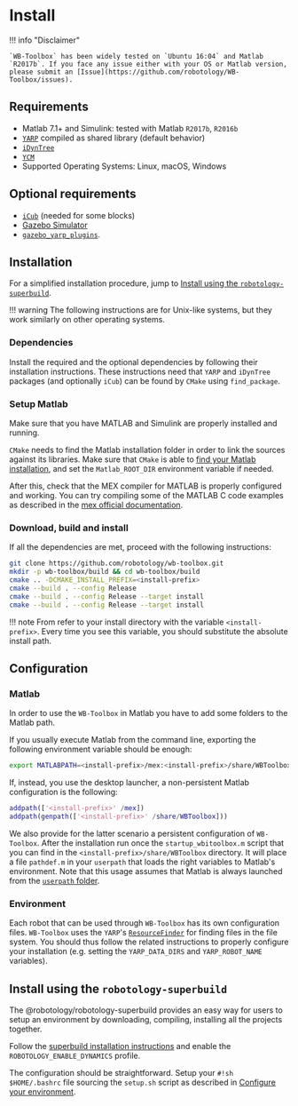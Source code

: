 # Install

!!! info "Disclaimer"

    `WB-Toolbox` has been widely tested on `Ubuntu 16:04` and Matlab `R2017b`. If you face any issue either with your OS or Matlab version, please submit an [Issue](https://github.com/robotology/WB-Toolbox/issues).

## Requirements

- Matlab 7.1+ and Simulink: tested with Matlab `R2017b`, `R2016b`
- [`YARP`](https://github.com/robotology/yarp) compiled as shared library (default behavior)
- [`iDynTree`](https://github.com/robotology/idyntree)
- [`YCM`](https://github.com/robotology/ycm)
- Supported Operating Systems: Linux, macOS,  Windows

## Optional requirements

- [`iCub`](https://github.com/robotology/icub-main) (needed for some blocks)
- [Gazebo Simulator](http://gazebosim.org/)
- [`gazebo_yarp_plugins`](https://github.com/robotology/gazebo_yarp_plugins).

## Installation

For a simplified installation procedure, jump to [Install using the `robotology-superbuild`](#install-using-the-robotology-superbuild).


!!! warning
    The following instructions are for Unix-like systems, but they work similarly on other operating systems.

### Dependencies

Install the required and the optional dependencies by following their installation instructions. These instructions need that `YARP` and `iDynTree` packages (and optionally `iCub`) can be found by `CMake` using `find_package`.

### Setup Matlab

Make sure that you have MATLAB and Simulink are properly installed and running.

`CMake` needs to find the Matlab installation folder in order to link the sources against its libraries. Make sure that `CMake` is able to [find your Matlab installation](https://cmake.org/cmake/help/v3.3/module/FindMatlab.html), and set the `Matlab_ROOT_DIR` environment variable if needed.

After this, check that the MEX compiler for MATLAB is properly configured and working. You can try compiling some of the MATLAB C code examples as described in the [mex official documentation](https://www.mathworks.com/help/matlab/ref/mex.html).

### Download, build and install

If all the dependencies are met, proceed with the following instructions:

```sh
git clone https://github.com/robotology/wb-toolbox.git
mkdir -p wb-toolbox/build && cd wb-toolbox/build
cmake .. -DCMAKE_INSTALL_PREFIX=<install-prefix>
cmake --build . --config Release
cmake --build . --config Release --target install
cmake --build . --config Release --target install
```

!!! note
    From refer to your install directory with the variable `<install-prefix>`. Every time you see this variable, you should substitute the absolute install path.

## Configuration

### Matlab

In order to use the `WB-Toolbox` in Matlab you have to add some folders to the Matlab path.

If you usually execute Matlab from the command line, exporting the following environment variable should be enough:

```bash
export MATLABPATH=<install-prefix>/mex:<install-prefix>/share/WBToolbox:<install-prefix>/share/WBToolbox/images
```

If, instead, you use the desktop launcher, a non-persistent Matlab configuration is the following:

```matlab
addpath(['<install-prefix>' /mex])
addpath(genpath(['<install-prefix>' /share/WBToolbox]))
```

We also provide for the latter scenario a persistent configuration of `WB-Toolbox`. After the installation run once the `startup_wbitoolbox.m` script that you can find in the `<install-prefix>/share/WBToolbox` directory. It will place a file `pathdef.m` in your `userpath`  that loads the right variables to Matlab's environment. Note that this usage assumes that Matlab is always launched from the [`userpath` folder](https://it.mathworks.com/help/matlab/matlab_env/assign-userpath-as-the-startup-folder-on-unix-or-macintosh.html).

### Environment

Each robot that can be used through `WB-Toolbox` has its own configuration files. `WB-Toolbox` uses the `YARP`'s [`ResourceFinder`](http://www.yarp.it/yarp_resource_finder_tutorials.html) for finding files in the file system. You should thus follow the related instructions to properly configure your installation (e.g. setting the `YARP_DATA_DIRS` and `YARP_ROBOT_NAME` variables).

## Install using the `robotology-superbuild`

The @robotology/robotology-superbuild provides an easy way for users to setup an environment by downloading, compiling, installing all the projects together.

Follow the [superbuild installation instructions](https://github.com/robotology/robotology-superbuild/#installation) and enable the `ROBOTOLOGY_ENABLE_DYNAMICS` profile.

The configuration should be straightforward. Setup your `#!sh $HOME/.bashrc` file sourcing the `setup.sh` script as described in [Configure your environment](https://github.com/robotology/robotology-superbuild/#configure-your-environment).
